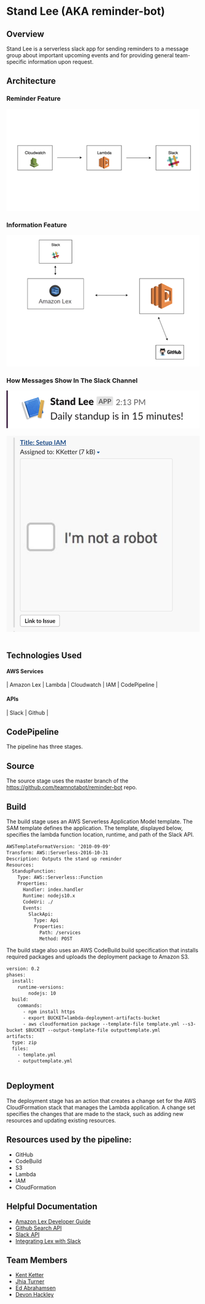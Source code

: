 # Stand Lee (AKA reminder-bot)
## Overview
Stand Lee is a serverless slack app for sending reminders to a message group about important upcoming events and for providing general team-specific information upon request.

## Architecture

### Reminder Feature

![alt text](assets/architecture-1.png "Reminder feature architecture diagram")

### Information Feature

![alt text](assets/architecture-02.png "Reminder feature architecture diagram")

### How Messages Show In The Slack Channel
![alt text](assets/stand-up-reminder-app.png "Logo Title Text 1")
&emsp;
&emsp;
![alt text](assets/issues-github.png)
&emsp;


## Technologies Used

#### AWS Services
| Amazon Lex |
Lambda  |
Cloudwatch  |
IAM  |
CodePipeline |

#### APIs
| Slack  |
Github |

## CodePipeline

The pipeline has three stages.

## Source
The source stage uses the master branch of the https://github.com/teamnotabot/reminder-bot repo.

## Build
The build stage uses an AWS Serverless Application Model template. The SAM template defines the application. The template, displayed below, specifies the lambda function location, runtime, and path of the Slack API.

```
AWSTemplateFormatVersion: '2010-09-09'
Transform: AWS::Serverless-2016-10-31
Description: Outputs the stand up reminder
Resources:
  StandupFunction:
    Type: AWS::Serverless::Function
    Properties:
      Handler: index.handler
      Runtime: nodejs10.x
      CodeUri: ./
      Events:
        SlackApi:
          Type: Api
          Properties:
            Path: /services
            Method: POST
```

The build stage also uses an AWS CodeBuild build specification that installs required packages and uploads the deployment package to Amazon S3.

```
version: 0.2
phases:
  install:
    runtime-versions:
        nodejs: 10
  build:
    commands:
      - npm install https
      - export BUCKET=lambda-deployment-artifacts-bucket
      - aws cloudformation package --template-file template.yml --s3-bucket $BUCKET --output-template-file outputtemplate.yml
artifacts:
  type: zip
  files:
    - template.yml
    - outputtemplate.yml
    
```

## Deployment
The deployment stage has an action that creates a change set for the AWS CloudFormation stack that manages the Lambda application. A change set specifies the changes that are made to the stack, such as adding new resources and updating existing resources.

## Resources used by the pipeline:

- GitHub
- CodeBuild
- S3
- Lambda
- IAM
- CloudFormation

## Helpful Documentation
 - [Amazon Lex Developer Guide](https://docs.aws.amazon.com/lex/latest/dg/what-is.html)
 - [Github Search API](https://developer.github.com/v3/search/#constructing-a-search-query)
 - [Slack API](https://api.slack.com/)
 - [Integrating Lex with Slack](https://docs.aws.amazon.com/lex/latest/dg/slack-bot-association.html)
  
## Team Members
- [Kent Ketter](https://github.com/KKetter)
- [Jhia Turner](https://github.com/jhimitu)
- [Ed Abrahamsen](https://github.com/esa2)
- [Devon Hackley](https://github.com/devonhackley)
